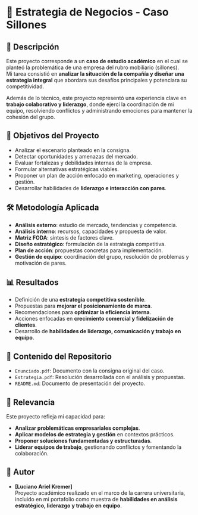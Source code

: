 # 📘 Estrategia de Negocios - Caso Sillones

## 📌 Descripción
Este proyecto corresponde a un **caso de estudio académico** en el cual se planteó la problemática de una empresa del rubro mobiliario (sillones).  
Mi tarea consistió en **analizar la situación de la compañía y diseñar una estrategia integral** que abordara sus desafíos principales y potenciara su competitividad.  

Además de lo técnico, este proyecto representó una experiencia clave en **trabajo colaborativo y liderazgo**, donde ejercí la coordinación de mi equipo, resolviendo conflictos y administrando emociones para mantener la cohesión del grupo.

## 🎯 Objetivos del Proyecto
- Analizar el escenario planteado en la consigna.  
- Detectar oportunidades y amenazas del mercado.  
- Evaluar fortalezas y debilidades internas de la empresa.  
- Formular alternativas estratégicas viables.  
- Proponer un plan de acción enfocado en marketing, operaciones y gestión.  
- Desarrollar habilidades de **liderazgo e interacción con pares**.  

## 🛠️ Metodología Aplicada
- **Análisis externo**: estudio de mercado, tendencias y competencia.  
- **Análisis interno**: recursos, capacidades y propuesta de valor.  
- **Matriz FODA**: síntesis de factores clave.  
- **Diseño estratégico**: formulación de la estrategia competitiva.  
- **Plan de acción**: propuestas concretas para implementación.  
- **Gestión de equipo**: coordinación del grupo, resolución de problemas y motivación de pares.  

## 📊 Resultados
- Definición de una **estrategia competitiva sostenible**.  
- Propuestas para **mejorar el posicionamiento de marca**.  
- Recomendaciones para **optimizar la eficiencia interna**.  
- Acciones enfocadas en **crecimiento comercial y fidelización de clientes**.  
- Desarrollo de **habilidades de liderazgo, comunicación y trabajo en equipo**.  

## 📂 Contenido del Repositorio
- `Enunciado.pdf`: Documento con la consigna original del caso.  
- `Estrategia.pdf`: Resolución desarrollada con el análisis y propuestas.  
- `README.md`: Documento de presentación del proyecto.  

## 🚀 Relevancia
Este proyecto refleja mi capacidad para:  
- **Analizar problemáticas empresariales complejas**.  
- **Aplicar modelos de estrategia y gestión** en contextos prácticos.  
- **Proponer soluciones fundamentadas y estructuradas**.  
- **Liderar equipos de trabajo**, gestionando conflictos y fomentando la colaboración.  

## 👤 Autor
- **[Luciano Ariel Kremer]**  
Proyecto académico realizado en el marco de la carrera universitaria, incluido en mi portafolio como muestra de **habilidades en análisis estratégico, liderazgo y trabajo en equipo**.
